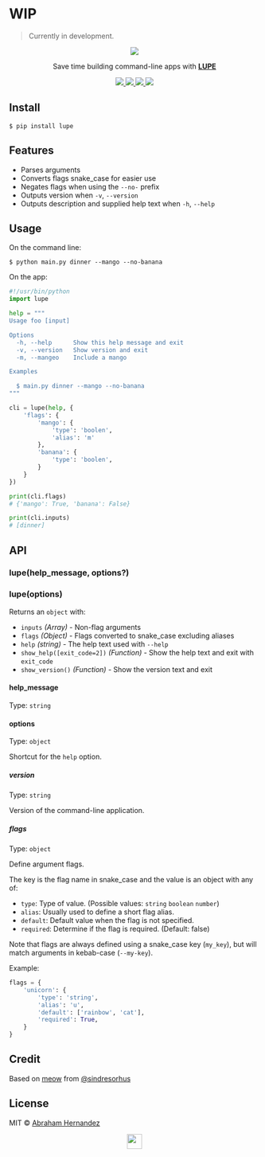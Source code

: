 # WIP

> Currently in development.

<p align="center">
  	<a href="https://pypi.org/project/lupe">
			<img src="https://cdn.abranhe.com/projects/lupe/top.png">
		</a>
</p>

<p align="center">
	Save time building command-line apps with <b><a href="https://pypi.org/project/lupe">LUPE</a></b>
</p>

<p align="center">
	<a href="https://github.com/abranhe/lupe/actions/workflows/test.yml">
		<img src="https://github.com/abranhe/lupe/actions/workflows/test.yml/badge.svg" />
	</a>
	<a href="https://travis-ci.org/abranhe/lupe">
		<img src="https://img.shields.io/travis/abranhe/lupe.svg?logo=travis" />
	</a>
	<a href="https://pypi.org/project/lupe">
		<img src="https://img.shields.io/pypi/v/lupe">
	</a>
	<a href="https://github.com/abranhe/lupe/blob/master/license">
		<img src="https://img.shields.io/github/license/abranhe/lupe.svg" />
	</a>
</p>

## Install

```console
$ pip install lupe
```

## Features

- Parses arguments
- Converts flags snake_case for easier use
- Negates flags when using the `--no-` prefix
- Outputs version when `-v`, `--version`
- Outputs description and supplied help text when `-h`, `--help`

## Usage

On the command line:

```console
$ python main.py dinner --mango --no-banana
```

On the app:

```python
#!/usr/bin/python
import lupe

help = """
Usage foo [input]

Options
  -h, --help      Show this help message and exit
  -v, --version   Show version and exit
  -m, --mangeo    Include a mango

Examples

  $ main.py dinner --mango --no-banana
"""

cli = lupe(help, {
    'flags': {
        'mango': {
            'type': 'boolen',
            'alias': 'm'
        },
        'banana': {
            'type': 'boolen',
        }
    }
})

print(cli.flags)
# {'mango': True, 'banana': False}

print(cli.inputs)
# [dinner]
```

## API

### lupe(help_message, options?)

### lupe(options)

Returns an `object` with:

- `inputs` _(Array)_ - Non-flag arguments
- `flags` _(Object)_ - Flags converted to snake_case excluding aliases
- `help` _(string)_ - The help text used with `--help`
- `show_help([exit_code=2])` _(Function)_ - Show the help text and exit with `exit_code`
- `show_version()` _(Function)_ - Show the version text and exit

#### help_message

Type: `string`

#### options

Type: `object`

Shortcut for the `help` option.

##### version

Type: `string`

Version of the command-line application.

##### flags

Type: `object`

Define argument flags.

The key is the flag name in snake_case and the value is an object with any of:

- `type`: Type of value. (Possible values: `string` `boolean` `number`)
- `alias`: Usually used to define a short flag alias.
- `default`: Default value when the flag is not specified.
- `required`: Determine if the flag is required. (Default: false)

Note that flags are always defined using a snake_case key (`my_key`), but will match arguments in kebab-case (`--my-key`).

Example:

```python
flags = {
	'unicorn': {
		'type': 'string',
		'alias': 'u',
		'default': ['rainbow', 'cat'],
		'required': True,
	}
}
```

## Credit

Based on [meow](https://github.com/sindresorhus/meow) from [@sindresorhus](https://github.com/sindresorhus)

## License

MIT © [Abraham Hernandez](https://github.com/abranhe)

<p align="center">
  	<a href="https://pypi.org/project/lupe">
			<img src="https://cdn.abranhe.com/projects/lupe/logo.svg" width="30">
		</a>
</p>

